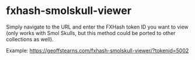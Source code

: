 # fxhash-smolskull-viewer

Simply navigate to the URL and enter the FXHash token ID you want to view (only works with Smol Skulls, but this method could be ported to other collections as well).

Example:
https://geoffstearns.com/fxhash-smolskull-viewer/?tokenid=5002
